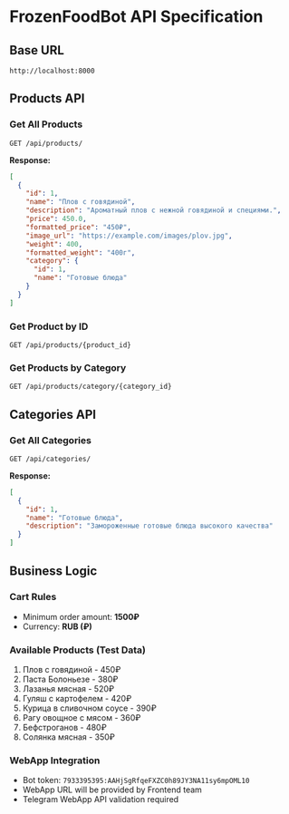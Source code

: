 # FrozenFoodBot API Specification

## Base URL
`http://localhost:8000`

## Products API

### Get All Products
```http
GET /api/products/
```

**Response:**
```json
[
  {
    "id": 1,
    "name": "Плов с говядиной",
    "description": "Ароматный плов с нежной говядиной и специями.",
    "price": 450.0,
    "formatted_price": "450₽",
    "image_url": "https://example.com/images/plov.jpg",
    "weight": 400,
    "formatted_weight": "400г",
    "category": {
      "id": 1,
      "name": "Готовые блюда"
    }
  }
]
```

### Get Product by ID
```http
GET /api/products/{product_id}
```

### Get Products by Category
```http
GET /api/products/category/{category_id}
```

## Categories API

### Get All Categories
```http
GET /api/categories/
```

**Response:**
```json
[
  {
    "id": 1,
    "name": "Готовые блюда",
    "description": "Замороженные готовые блюда высокого качества"
  }
]
```

## Business Logic

### Cart Rules
- Minimum order amount: **1500₽**
- Currency: **RUB (₽)**

### Available Products (Test Data)
1. Плов с говядиной - 450₽
2. Паста Болоньезе - 380₽
3. Лазанья мясная - 520₽
4. Гуляш с картофелем - 420₽
5. Курица в сливочном соусе - 390₽
6. Рагу овощное с мясом - 360₽
7. Бефстроганов - 480₽
8. Солянка мясная - 350₽

### WebApp Integration
- Bot token: `7933395395:AAHjSgRfqeFXZC0h89JY3NA11sy6mpOML10`
- WebApp URL will be provided by Frontend team
- Telegram WebApp API validation required